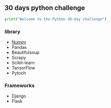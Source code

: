 ## 30 days python challenge
```python
print("Welcome to the Python 30-day challenge")
```
### library
- [Numpy](Day-2/NumPy-(1st_part))
- Pandas
- Beautifulsoup
- Scrapy
- Scikit-learn
- TansorFlow
- Pytoch
### Frameworks

- Django
- Flask


 